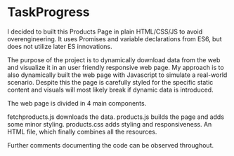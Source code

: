 # TaskProgress

I decided to built this Products Page in plain HTML/CSS/JS to avoid overengineering.
It uses Promises and variable declarations from ES6, but does not utilize later ES innovations.

The purpose of the project is to dynamically download data from the web and visualize it in an user friendly responsive web page.
My approach is to also dynamically built the web page with Javascript to simulate a real-world scenario. 
Despite this the page is carefully styled for the specific static content and visuals will most likely break if dynamic data is introduced.

The web page is divided in 4 main components.

fetchproducts.js downloads the data.
products.js builds the page and adds some minor styling.
products.css adds styling and responsiveness.
An HTML file, which finally combines all the resources.

Further comments documenting the code can be observed throughout. 

